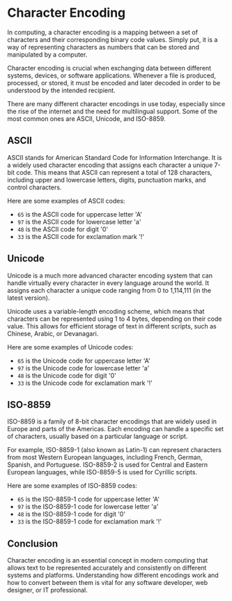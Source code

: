 # Character Encoding

In computing, a character encoding is a mapping between a set of characters and their corresponding binary code values. Simply put, it is a way of representing characters as numbers that can be stored and manipulated by a computer.

Character encoding is crucial when exchanging data between different systems, devices, or software applications. Whenever a file is produced, processed, or stored, it must be encoded and later decoded in order to be understood by the intended recipient.

There are many different character encodings in use today, especially since the rise of the internet and the need for multilingual support. Some of the most common ones are ASCII, Unicode, and ISO-8859.

## ASCII

ASCII stands for American Standard Code for Information Interchange. It is a widely used character encoding that assigns each character a unique 7-bit code. This means that ASCII can represent a total of 128 characters, including upper and lowercase letters, digits, punctuation marks, and control characters.

Here are some examples of ASCII codes:

- `65` is the ASCII code for uppercase letter 'A'
- `97` is the ASCII code for lowercase letter 'a'
- `48` is the ASCII code for digit '0'
- `33` is the ASCII code for exclamation mark '!'

## Unicode

Unicode is a much more advanced character encoding system that can handle virtually every character in every language around the world. It assigns each character a unique code ranging from 0 to 1,114,111 (in the latest version).

Unicode uses a variable-length encoding scheme, which means that characters can be represented using 1 to 4 bytes, depending on their code value. This allows for efficient storage of text in different scripts, such as Chinese, Arabic, or Devanagari.

Here are some examples of Unicode codes:

- `65` is the Unicode code for uppercase letter 'A'
- `97` is the Unicode code for lowercase letter 'a'
- `48` is the Unicode code for digit '0'
- `33` is the Unicode code for exclamation mark '!'

## ISO-8859

ISO-8859 is a family of 8-bit character encodings that are widely used in Europe and parts of the Americas. Each encoding can handle a specific set of characters, usually based on a particular language or script.

For example, ISO-8859-1 (also known as Latin-1) can represent characters from most Western European languages, including French, German, Spanish, and Portuguese. ISO-8859-2 is used for Central and Eastern European languages, while ISO-8859-5 is used for Cyrillic scripts.

Here are some examples of ISO-8859 codes:

- `65` is the ISO-8859-1 code for uppercase letter 'A'
- `97` is the ISO-8859-1 code for lowercase letter 'a'
- `48` is the ISO-8859-1 code for digit '0'
- `33` is the ISO-8859-1 code for exclamation mark '!'

## Conclusion

Character encoding is an essential concept in modern computing that allows text to be represented accurately and consistently on different systems and platforms. Understanding how different encodings work and how to convert between them is vital for any software developer, web designer, or IT professional.
